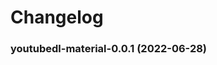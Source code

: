 # Changelog<br>


<a name="youtubedl-material-0.0.1"></a>
### youtubedl-material-0.0.1 (2022-06-28)

